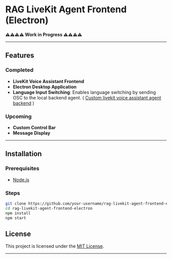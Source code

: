 
# RAG LiveKit Agent Frontend (Electron)

**⚠️⚠️⚠️⚠️ Work in Progress ⚠️⚠️⚠️⚠️**

---

## Features

### Completed
- **LiveKit Voice Assistant Frontend**
- **Electron Desktop Application**
- **Language Input Switching**: Enables language switching by sending OSC to the local backend agent. ( [Custom livekit voice assistant agent backend](https://github.com/yogpki/rag-livekit-agent-backend) )

### Upcoming
- **Custom Control Bar**
- **Message Display**

---

## Installation

### Prerequisites
- [Node.js](https://nodejs.org/) 


### Steps

```bash
git clone https://github.com/your-username/rag-livekit-agent-frontend-electron.git
cd rag-livekit-agent-frontend-electron
npm install
npm start
```


## License

This project is licensed under the [MIT License](LICENSE).

---
